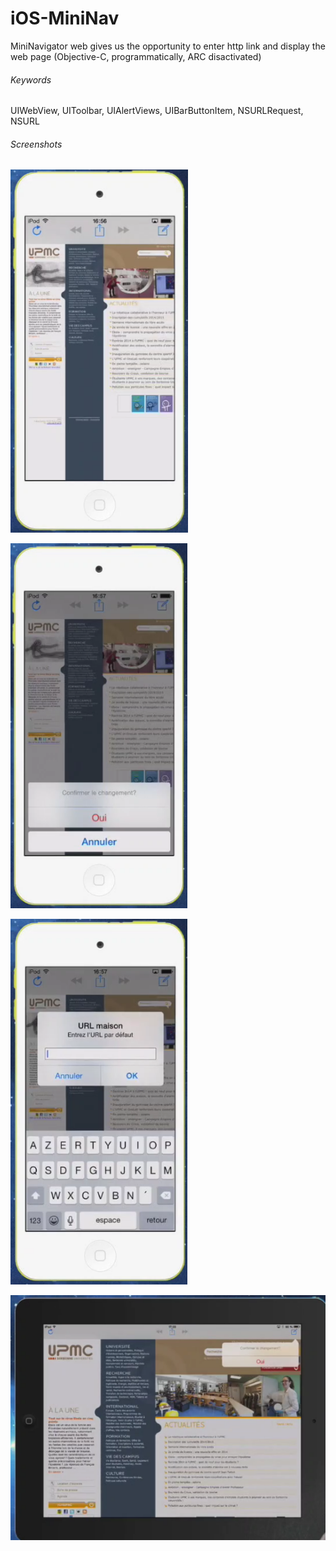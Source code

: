 iOS-MiniNav
===========

MiniNavigator web gives us the opportunity to enter http link and display the web page (Objective-C, programmatically, ARC disactivated)

###### Keywords
UIWebView, UIToolbar, UIAlertViews, UIBarButtonItem, NSURLRequest, NSURL

###### Screenshots
![alt text](https://github.com/Kingsousse/iOS-MiniNav/blob/master/capt1.png "screen 1")

![alt text](https://github.com/Kingsousse/iOS-MiniNav/blob/master/capt2.png "screen 2") 

![alt text](https://github.com/Kingsousse/iOS-MiniNav/blob/master/capt3.png "screen 3") 

![alt text](https://github.com/Kingsousse/iOS-MiniNav/blob/master/capt4.png "screen 4") 
